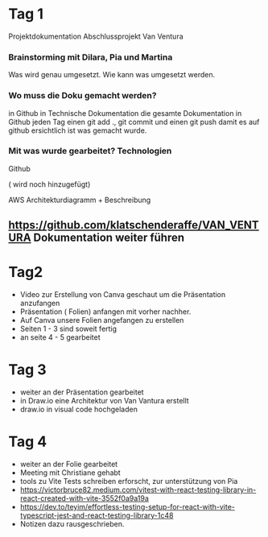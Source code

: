 # Tag 1
Projektdokumentation Abschlussprojekt Van Ventura


### Brainstorming mit Dilara, Pia und Martina
Was wird genau umgesetzt. Wie kann was umgesetzt werden. 

### Wo muss die Doku gemacht werden?
in Github in Technische Dokumentation
die gesamte Dokumentation in Github
jeden Tag einen git add ., git commit und einen git push damit es auf github ersichtlich ist was gemacht wurde.


### Mit was wurde gearbeitet? Technologien
Github

( wird noch hinzugefügt)

AWS Architekturdiagramm + Beschreibung



https://github.com/klatschenderaffe/VAN_VENTURA  Dokumentation weiter führen
---
# Tag2 
- Video zur Erstellung von Canva geschaut um die Präsentation anzufangen
- Präsentation ( Folien) anfangen mit vorher nachher.
- Auf Canva unsere Folien angefangen zu erstellen
- Seiten 1 - 3 sind soweit fertig 
- an seite 4 - 5 gearbeitet

# Tag 3

- weiter an der Präsentation gearbeitet
- in Draw.io eine Architektur von Van Vantura erstellt
- draw.io in visual code hochgeladen

# Tag 4
 - weiter an der Folie gearbeitet
 - Meeting mit Christiane gehabt
 - tools zu Vite Tests schreiben erforscht, zur unterstützung von Pia
 - https://victorbruce82.medium.com/vitest-with-react-testing-library-in-react-created-with-vite-3552f0a9a19a
 - https://dev.to/teyim/effortless-testing-setup-for-react-with-vite-typescript-jest-and-react-testing-library-1c48
 - Notizen dazu rausgeschrieben. 
